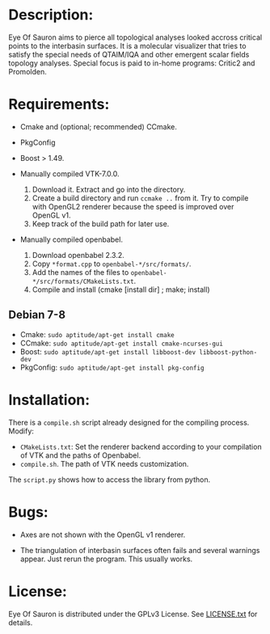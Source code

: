 
Description:
============

Eye Of Sauron aims to pierce all topological analyses looked accross critical
points to the interbasin surfaces.
It is a molecular visualizer that tries to satisfy the special needs of QTAIM/IQA 
and other emergent scalar fields topology analyses.
Special focus is paid to in-home programs: Critic2 and Promolden.


Requirements:
============

* Cmake and (optional; recommended) CCmake.
* PkgConfig
* Boost > 1.49.
* Manually compiled VTK-7.0.0.
  1. Download it. Extract and go into the directory.
  2. Create a build directory and run `ccmake ..` from it.
     Try to compile with OpenGL2 renderer because the
     speed is improved over OpenGL v1.
  3. Keep track of the build path for later use.

* Manually compiled openbabel.
  1. Download openbabel 2.3.2.
  2. Copy `*format.cpp` to `openbabel-*/src/formats/`. 
  3. Add the names of the files to `openbabel-*/src/formats/CMakeLists.txt`.
  4. Compile and install (cmake [install dir] ; make; install)

Debian 7-8
-----------

* Cmake: `sudo aptitude/apt-get install cmake`
* CCmake: `sudo aptitude/apt-get install cmake-ncurses-gui`
* Boost: `sudo aptitude/apt-get install libboost-dev libboost-python-dev`
* PkgConfig: `sudo aptitude/apt-get install pkg-config`



Installation:
==============

There is a `compile.sh` script already designed for the compiling process.
Modify:
* `CMakeLists.txt`: Set the renderer backend according to your compilation of VTK
  and the paths of Openbabel.
* `compile.sh`. The path of VTK needs customization.

The `script.py` shows how to access the library from python.

Bugs:
=====

* Axes are not shown with the OpenGL v1 renderer.

* The triangulation of interbasin surfaces often fails and several warnings
  appear. Just rerun the program. This usually works.

License:
========

Eye Of Sauron is distributed under the GPLv3 License.
See [LICENSE.txt][] for details.

[LICENSE.txt]: LICENSE.txt

